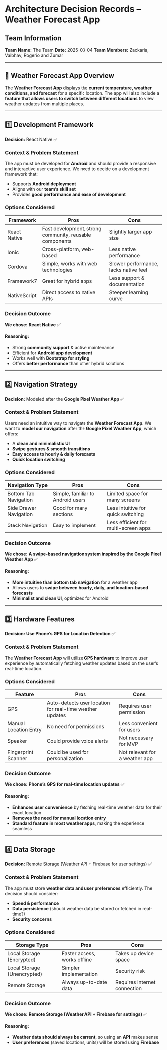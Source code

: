 # Architecture Decision Records – Weather Forecast App

## Team Information
**Team Name:** The Team 
**Date:** 2025-03-04
**Team Members:**  Zackaria, Vaibhav, Rogerio and Zumar

---

## 📌 Weather Forecast App Overview  
The **Weather Forecast App** displays the **current temperature, weather conditions, and forecast** for a specific location. The app will also include a **feature that allows users to switch between different locations** to view weather updates from multiple places.

---

## 1️⃣ Development Framework
**Decision:** React Native ✅   

### Context & Problem Statement
The app must be developed for **Android** and should provide a responsive and interactive user experience. We need to decide on a development framework that:  
- Supports **Android deployment**  
- Aligns with our **team’s skill set**  
- Provides **good performance and ease of development**  

### Options Considered  
| Framework     | Pros                                        | Cons                            |
|--------------|---------------------------------------------|--------------------------------|
| React Native | Fast development, strong community, reusable components | Slightly larger app size |
| Ionic        | Cross-platform, web-based                  | Less native performance        |
| Cordova      | Simple, works with web technologies        | Slower performance, lacks native feel |
| Framework7   | Great for hybrid apps                      | Less support & documentation   |
| NativeScript | Direct access to native APIs               | Steeper learning curve         |

### Decision Outcome  
**We chose:** **React Native** ✅  

#### Reasoning:  
- Strong **community support** & active maintenance  
- Efficient for **Android app development**  
- Works well with **Bootstrap for styling**  
- Offers **better performance** than other hybrid solutions  

---

## 2️⃣ Navigation Strategy  
**Decision:** Modeled after the **Google Pixel Weather App** ✅  

### Context & Problem Statement  
Users need an intuitive way to navigate the **Weather Forecast App**. We want to **model our navigation** after the **Google Pixel Weather App**, which offers:  
- A **clean and minimalistic UI**  
- **Swipe gestures & smooth transitions**  
- **Easy access to hourly & daily forecasts**  
- **Quick location switching**  

### Options Considered  
| Navigation Type         | Pros                                   | Cons                         |
|------------------------|---------------------------------------|------------------------------|
| Bottom Tab Navigation | Simple, familiar to Android users     | Limited space for many screens |
| Side Drawer Navigation | Good for many sections               | Less intuitive for quick switching |
| Stack Navigation      | Easy to implement                     | Less efficient for multi-screen apps |

### Decision Outcome  
**We chose:** **A swipe-based navigation system inspired by the Google Pixel Weather App** ✅  

#### Reasoning:  
- **More intuitive than bottom tab navigation** for a weather app  
- Allows users to **swipe between hourly, daily, and location-based forecasts**  
- **Minimalist and clean UI**, optimized for Android  

---

## 3️⃣ Hardware Features  
**Decision:** **Use Phone’s GPS for Location Detection** ✅   

### Context & Problem Statement  
The **Weather Forecast App** will utilize **GPS hardware** to improve user experience by automatically fetching weather updates based on the user’s real-time location.  

### Options Considered  
| Feature       | Pros                                  | Cons                         |
|--------------|--------------------------------------|------------------------------|
| GPS          | Auto-detects user location for real-time weather updates | Requires user permission |
| Manual Location Entry | No need for permissions | Less convenient for users |
| Speaker      | Could provide voice alerts          | Not necessary for MVP        |
| Fingerprint Scanner | Could be used for personalization | Not relevant for a weather app |

### Decision Outcome  
**We chose:** **Phone’s GPS for real-time location updates** ✅  

#### Reasoning:  
- **Enhances user convenience** by fetching real-time weather data for their exact location  
- **Removes the need for manual location entry**  
- **Standard feature in most weather apps**, making the experience seamless  

---

## 4️⃣ Data Storage
**Decision:** Remote Storage (Weather API + Firebase for user settings) ✅  

### Context & Problem Statement
The app must store **weather data and user preferences** efficiently. The decision should consider:  
- **Speed & performance**  
- **Data persistence** (should weather data be stored or fetched in real-time?)  
- **Security concerns**  

### Options Considered  
| Storage Type            | Pros                          | Cons                        |
|-------------------------|------------------------------|-----------------------------|
| Local Storage (Encrypted)  | Faster access, works offline  | Takes up device space      |
| Local Storage (Unencrypted) | Simpler implementation      | Security risk              |
| Remote Storage          | Always up-to-date data       | Requires internet connection |

### Decision Outcome  
**We chose:** **Remote Storage (Weather API + Firebase for settings)** ✅  

#### Reasoning:  
- **Weather data should always be current**, so using an **API** makes sense  
- **User preferences** (saved locations, units) will be stored using **Firebase**  
